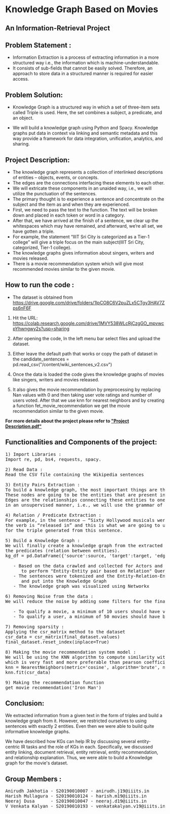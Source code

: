 ﻿# Knowledge Graph Based on Movies
## An Information-Retrieval Project
 
## Problem Statement :
- Information Extraction is a process of extracting information in a more structured way i.e., the information which is machine-understandable. 
- It consists of sub-fields that cannot be easily solved. Therefore, an approach to store data in a structured manner is required for easier access.

## Problem Solution:
* Knowledge Graph is a structured way in which a set of three-item sets called Triple is used. 
Here, the set combines a subject, a predicate, and an object. 

* We will build a knowledge graph using Python and Spacy. Knowledge graphs put data in context via linking and semantic metadata and this way provide a framework for data integration, unification, analytics, and sharing.

## Project Description:

- The knowledge graph represents a collection of interlinked descriptions of entities – objects, events, or concepts. 
- The edges are the connections interfacing these elements to each other. 
- We will extricate these components in an unaided way, i.e., we will utilize the punctuation of the sentences.
- The primary thought is to experience a sentence and concentrate on the subject and the item as and when they are experienced. 
- First, we need to pass the text to the function. The text will be broken down and placed in each token or word in a category. 
- After that, we have arrived at the finish of a sentence, we clear up the whitespaces which may have remained, and afterward, we’re all set, we have gotten a triple. 
- For example, the statement “IIIT Sri City is categorized as a Tier-1 college” will give a triple focus on the main subject(IIIT Sri City, categorized, Tier-1 college). 
- The knowledge graphs gives information about singers, writers and movies released. 
- There is a movie recommendation system which will give most recommended movies similar to the given movie.

## How to run the code : 

- The dataset is obtained from https://drive.google.com/drive/folders/1IpCO8C6V2puZLx5CTgy3HAV7Zps6nF6F 

1) Hit the URL: https://colab.research.google.com/drive/1MVY538WLcRjCzgGO_mpvwcpYhwngwy2s?usp=sharing

2) After opening the code, In the left menu bar select files and upload the dataset.

3) Either leave the default path that works or copy the path of dataset in the candidate_sentences = pd.read_csv("/content/wiki_sentences_v2.csv")

4) Once the data is loaded the code gives the knowledge graphs of movies like singers, writers and movies released. 

5) It also gives the movie recommendation by preprocessing by replacing Nan values with 0 and then taking user vote ratings and 
number of users voted. After that we use knn for nearest neighbors and by creating a function fet_movie_recommendation we get 
the movie recommendation similar to the given movie.

**For more details about the project please refer to [**"Project Description.pdf"**][1]**

[1]: https://github.com/anirudhjak06/Knowledge-Graph-Based-on-Movies/blob/main/Project%20Description.pdf "Title"


## Functionalities and Components of the project:

<pre>
1) Import Libraries :
Import re, pd, bs4, requests, spacy.

2) Read Data :
Read the CSV file containing the Wikipedia sentences

3) Entity Pairs Extraction :
To build a knowledge graph, the most important things are the nodes and the edges between them.
These nodes are going to be the entities that are present in the Wikipedia sentences. 
Edges are the relationships connecting these entities to one another. We will extract these elements 
in an unsupervised manner, i.e., we will use the grammar of the sentences.

4) Relation / Predicate Extraction :
For example, in the sentence – “Sixty Hollywood musicals were released in 1929”, 
the verb is “released in” and this is what we are going to use as the predicate 
for the triple generated from this sentence.

5) Build a Knowledge Graph :
We will finally create a knowledge graph from the extracted entities (subject-object pairs) and 
the predicates (relation between entities).
kg_df = pd.DataFrame({'source':source, 'target':target, 'edge':relations})

   - Based on the data crawled and collected for Actors and Movies, I created a knowledge graph 
      to perform "Entity-Entity pair based on Relation" Query.
   - The sentences were tokenized and the Entity-Relation-Entity were identified 
      and put into the Knowledge Graph
   - The knowledge graph was visualized using Networkx

6) Removing Noise from the data :
We will reduce the noise by adding some filters for the final dataset.

   - To qualify a movie, a minimum of 10 users should have voted for a movie.
   - To qualify a user, a minimum of 50 movies should have been voted by the user.

7) Removing sparsity :
Applying the csr_matrix method to the dataset 
csr_data = csr_matrix(final_dataset.values)
final_dataset.reset_index(inplace=True)

8) Making the movie recommendation system model :
We will be using the KNN algorithm to compute similarity with cosine distance metric 
which is very fast and more preferable than pearson coefficient.
knn = NearestNeighbors(metric='cosine', algorithm='brute', n_neighbors=20, n_jobs=-1)
knn.fit(csr_data)

9) Making the recommendation function
get_movie_recommendation('Iron Man')
</pre>

## Conclusion:
We extracted information from a given text in the form of triples and build a knowledge graph from it. 
However, we restricted ourselves to using sentences with exactly 2 entities. Even then we were able to build quite informative knowledge graphs. 

We have described how KGs can help IR by discussing several entity-centric IR tasks and the role of KGs in each. 
Specifically, we discussed entity linking, document retrieval, entity retrieval, entity recommendation, and relationship explanation.
Thus, we were able to build a Knowledge graph for the movie's dataset.

## Group Members :

<pre>
Anirudh Jakhotia - S20190010007 - anirudh.j19@iiits.in
Harish Mullagura - S20190010124 - harish.m19@iiits.in
Neeraj Dusa      - S20190010047 - neeraj.d19@iiits.in
V Venkata Kalyan - S20190010193 - venkatakalyan.v19@iiits.in
</pre>
